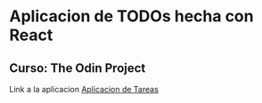 # Aplicacion de TODOs hecha con React
## Curso: The Odin Project

Link a la aplicacion
[Aplicacion de Tareas](https://nicolasguanzini.github.io/curso-odin/todo-list/build/index.html)
